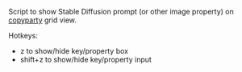 Script to show Stable Diffusion prompt (or other image property) on [copyparty](https://github.com/9001/copyparty) grid view.

Hotkeys:
- z to show/hide key/property box
- shift+z to show/hide key/property input
